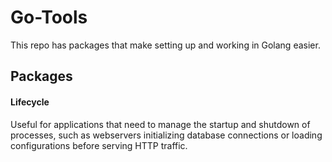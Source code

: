 # Go-Tools

This repo has packages that make setting up and working in Golang easier.

## Packages

####  Lifecycle
Useful for applications that need to manage the startup and shutdown of processes, such as webservers initializing database connections or loading configurations before serving HTTP traffic.